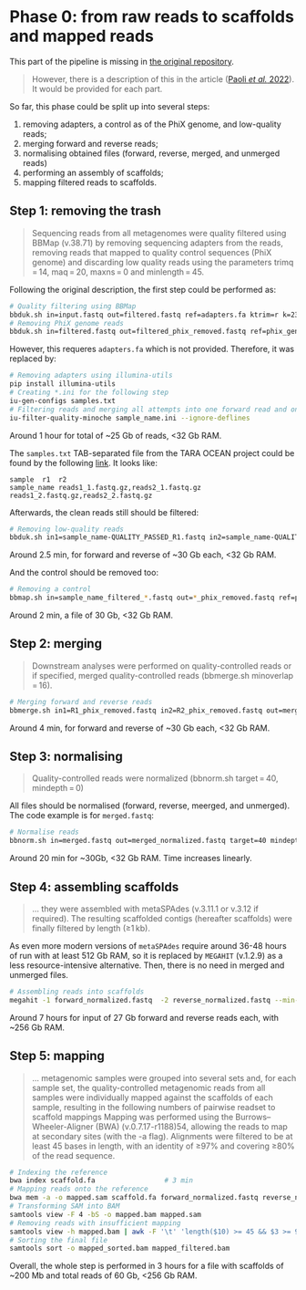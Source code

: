 # Phase 0: from raw reads to scaffolds and mapped reads

This part of the pipeline is missing in [the original repository](https://github.com/SushiLab/magpipe). 
> However, there is a description of this in the article ([Paoli _et al._ 2022](https://www.nature.com/articles/s41586-022-04862-3#Sec7)). It would be provided for each part.

So far, this phase could be split up into several steps:
1. removing adapters, a control as of the PhiX genome, and low-quality reads;
2. merging forward and reverse reads;
3. normalising obtained files (forward, reverse, merged, and unmerged reads)
4. performing an assembly of scaffolds;
5. mapping filtered reads to scaffolds.


## Step 1: removing the trash
> Sequencing reads from all metagenomes were quality filtered using BBMap (v.38.71) by removing sequencing adapters from the reads, 
> removing reads that mapped to quality control sequences (PhiX genome) and discarding low quality reads using the parameters trimq = 14, maq = 20, maxns = 0 and minlength = 45.

Following the original description, the first step could be performed as:
```bash
# Quality filtering using BBMap
bbduk.sh in=input.fastq out=filtered.fastq ref=adapters.fa ktrim=r k=23 mink=11 hdist=1 tpe tbo qtrim=rl trimq=14 maq=20 maxns=0 minlength=45
# Removing PhiX genome reads
bbduk.sh in=filtered.fastq out=filtered_phix_removed.fastq ref=phix_genome.fa k=31 hdist=1 stats=stats.txt
```

However, this requeres `adapters.fa` which is not provided. Therefore, it was replaced by:
```bash
# Removing adapters using illumina-utils
pip install illumina-utils
# Creating *.ini for the following step
iu-gen-configs samples.txt
# Filtering reads and merging all attempts into one forward read and one reverse read
iu-filter-quality-minoche sample_name.ini --ignore-deflines
```
Around 1 hour for total of ~25 Gb of reads, <32 Gb RAM.

The `samples.txt` TAB-separated file from the TARA OCEAN project could be found by the following [link](http://merenlab.org/data/tara-oceans-mags/files/samples.txt). It looks like:
```
sample	r1	r2
sample_name	reads1_1.fastq.gz,reads2_1.fastq.gz	reads1_2.fastq.gz,reads2_2.fastq.gz
```

Afterwards, the clean reads still should be filtered:
```bash
# Removing low-quality reads
bbduk.sh in1=sample_name-QUALITY_PASSED_R1.fastq in2=sample_name-QUALITY_PASSED_R2.fastq out1=sample_name_filtered_R1.fastq out2=sample_name_filtered_R2.fastq qtrim=rl trimq=14 maq=20 maxns=0 minlength=45
```
Around 2.5 min, for forward and reverse of ~30 Gb each, <32 Gb RAM.


And the control should be removed too:
```bash
# Removing a control
bbmap.sh in=sample_name_filtered_*.fastq out=*_phix_removed.fastq ref=phix.fa nodisk
```
Around 2 min, a file of 30 Gb, <32 Gb RAM.

## Step 2: merging
> Downstream analyses were performed on quality-controlled reads or if specified, merged quality-controlled reads (bbmerge.sh minoverlap = 16).
```bash
# Merging forward and reverse reads
bbmerge.sh in1=R1_phix_removed.fastq in2=R2_phix_removed.fastq out=merged.fastq outu=unmerged.fastq ihist=histogram.txt minoverlap=16
```
Around 4 min, for forward and reverse of ~30 Gb each, <32 Gb RAM.

## Step 3: normalising
> Quality-controlled reads were normalized (bbnorm.sh target = 40, mindepth = 0)

All files should be normalised (forward, reverse, meerged, and unmerged). The code example is for `merged.fastq`:
```bash
# Normalise reads
bbnorm.sh in=merged.fastq out=merged_normalized.fastq target=40 mindepth=0
```
Around 20 min for ~30Gb, <32 Gb RAM. Time increases linearly.

## Step 4: assembling scaffolds
> ... they were assembled with metaSPAdes (v.3.11.1 or v.3.12 if required). The resulting scaffolded contigs (hereafter scaffolds) were finally filtered by length (≥1 kb).

As even more modern versions of `metaSPAdes` require around 36-48 hours of run with at least 512 Gb RAM, so it is replaced by `MEGAHIT` (v.1.2.9) as a less resource-intensive alternative. Then, there is no need in merged and unmerged files.

```bash
# Assembling reads into scaffolds 
megahit -1 forward_normalized.fastq  -2 reverse_normalized.fastq --min-contig-len 1000 -o output_folder --num-cpu-threads 80
```
Around 7 hours for input of 27 Gb forward and reverse reads each, with ~256 Gb RAM.

## Step 5: mapping
> ... metagenomic samples were grouped into several sets and, for each sample set, the quality-controlled metagenomic reads from all samples were individually mapped against the scaffolds of each sample, resulting in the following numbers of pairwise readset to scaffold mappings
> Mapping was performed using the Burrows–Wheeler-Aligner (BWA) (v.0.7.17-r1188)54, allowing the reads to map at secondary sites (with the -a flag). 
> Alignments were filtered to be at least 45 bases in length, with an identity of ≥97% and covering ≥80% of the read sequence. 

```bash
# Indexing the reference
bwa index scaffold.fa                 # 3 min
# Mapping reads onto the reference
bwa mem -a -o mapped.sam scaffold.fa forward_normalized.fastq reverse_normalized.fastq
# Transforming SAM into BAM
samtools view -F 4 -bS -o mapped.bam mapped.sam
# Removing reads with insufficient mapping
samtools view -h mapped.bam | awk -F '\t' 'length($10) >= 45 && $3 >= 97 && ($4/length($10)) >= 0.8' | samtools view -bS - > mapped_filtered.bam
# Sorting the final file
samtools sort -o mapped_sorted.bam mapped_filtered.bam
```

Overall, the whole step is performed in 3 hours for a file with scaffolds of ~200 Mb and total reads of 60 Gb, <256 Gb RAM.

